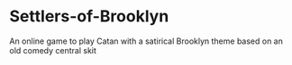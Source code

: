 # Settlers-of-Brooklyn
An online game to play Catan with a satirical Brooklyn theme based on an old comedy central skit
